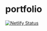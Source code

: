 # portfolio
[![Netlify Status](https://api.netlify.com/api/v1/badges/e5806037-4a9f-45e3-8ceb-c5420814983d/deploy-status)](https://app.netlify.com/sites/zakariaaourirportfolio/deploys)
